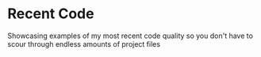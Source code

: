 # Recent Code
Showcasing examples of my most recent code quality so you don't have to scour through endless amounts of project files
